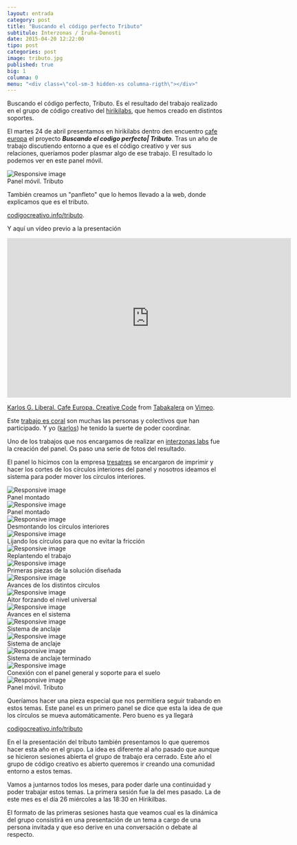 ```yaml
---
layout: entrada
category: post
title: "Buscando el código perfecto Tributo"
subtitulo: Interzonas / Iruña-Donosti
date: 2015-04-20 12:22:00
tipo: post
categories: post
image: tributo.jpg
published: true
big: 1
columna: 0
menu: "<div class=\"col-sm-3 hidden-xs columna-rigth\"></div>"
---
```


Buscando el código perfecto, Tributo. Es el resultado del trabajo realizado en el grupo de código creativo del [hirikilabs](http://hirikilabs.tabakalera.eu/), que hemos creado en distintos soportes.

<!--mas-->

El martes 24 de abril presentamos en hirikilabs dentro den encuentro [cafe europa](http://www.tabakalera.eu/programa/cafe-europa-creative-code/) el proyecto ___Buscando el codigo perfecto| Tributo___. Tras un año de trabajo discutiendo entorno a que es el código creativo y ver sus relaciones, queríamos poder plasmar algo de ese trabajo. El resultado lo podemos ver en este panel móvil.

<div class="img-wrapper">
  <img src="{{site.url}}/images/tributo/cctratada.jpg" class="img-responsive" alt="Responsive image">
  <div class="img-footer">Panel móvil. Tributo</div>
</div>

También creamos un "panfleto" que lo hemos llevado a la web, donde explicamos que es el tributo.

[codigocreativo.info/tributo](http://codigocreativo.info/tributo).

Y aquí un vídeo previo a la presentación

<iframe src="https://player.vimeo.com/video/123393809?byline=0&portrait=0" width="660" height="371" frameborder="0" webkitallowfullscreen mozallowfullscreen allowfullscreen></iframe> <p><a href="https://vimeo.com/123393809">Karlos G. Liberal. Cafe Europa. Creative Code</a> from <a href="https://vimeo.com/tabakalera">Tabakalera</a> on <a href="https://vimeo.com">Vimeo</a>.</p>


Este [trabajo es coral](http://codigocreativo.info/tributo/#colaboradores) son muchas las personas y colectivos que han participado. Y yo ([karlos](https://twitter.com/patxangas)) he tenido la suerte de poder coordinar.

Uno de los trabajos que nos encargamos de realizar en [interzonas labs](http://labs.interzonas.info) fue la creación del panel. Os paso una serie de fotos del resultado.

El panel lo hicimos con la empresa [tresatres](http://tresatres.com/) se encargaron de imprimir y hacer los cortes de los círculos interiores del panel y nosotros ideamos el sistema para poder mover los círculos interiores.

<div class="img-wrapper">
  <img src="{{site.url}}/images/tributo/1.jpg" class="img-responsive" alt="Responsive image">
  <div class="img-footer">Panel montado</div>
</div>

<div class="img-wrapper">
  <img src="{{site.url}}/images/tributo/2.jpg" class="img-responsive" alt="Responsive image">
  <div class="img-footer">Panel montado </div>
</div>

<div class="img-wrapper">
  <img src="{{site.url}}/images/tributo/3.jpg" class="img-responsive" alt="Responsive image">
  <div class="img-footer">Desmontando los círculos interiores </div>
</div>

<div class="img-wrapper">
  <img src="{{site.url}}/images/tributo/4.jpg" class="img-responsive" alt="Responsive image">
  <div class="img-footer">Lijando los círculos para que no evitar la fricción</div>
</div>

<div class="img-wrapper">
  <img src="{{site.url}}/images/tributo/5.jpg" class="img-responsive" alt="Responsive image">
  <div class="img-footer">Replantendo el trabajo</div>
</div>

<div class="img-wrapper">
  <img src="{{site.url}}/images/tributo/6.jpg" class="img-responsive" alt="Responsive image">
  <div class="img-footer">Primeras piezas de la solución diseñada</div>
</div>

<div class="img-wrapper">
  <img src="{{site.url}}/images/tributo/7.jpg" class="img-responsive" alt="Responsive image">
  <div class="img-footer">Avances de los distintos círculos</div>
</div>

<div class="img-wrapper">
  <img src="{{site.url}}/images/tributo/77.jpg" class="img-responsive" alt="Responsive image">
  <div class="img-footer">Aitor forzando el nivel universal </div>
</div>

<div class="img-wrapper">
  <img src="{{site.url}}/images/tributo/9.jpg" class="img-responsive" alt="Responsive image">
  <div class="img-footer">Avances en  el sistema</div>
</div>

<div class="img-wrapper">
  <img src="{{site.url}}/images/tributo/10.jpg" class="img-responsive" alt="Responsive image">
  <div class="img-footer">Sistema de anclaje</div>
</div>

<div class="img-wrapper">
  <img src="{{site.url}}/images/tributo/11.jpg" class="img-responsive" alt="Responsive image">
  <div class="img-footer">Sistema de anclaje</div>
</div>

<div class="img-wrapper">
  <img src="{{site.url}}/images/tributo/12.jpg" class="img-responsive" alt="Responsive image">
  <div class="img-footer">Sistema de anclaje terminado</div>
</div>

<div class="img-wrapper">
  <img src="{{site.url}}/images/tributo/13.jpg" class="img-responsive" alt="Responsive image">
  <div class="img-footer">Conexión con el panel general y soporte para el suelo</div>
</div>

<div class="img-wrapper">
  <img src="{{site.url}}/images/tributo/cctratada.jpg" class="img-responsive" alt="Responsive image">
  <div class="img-footer">Panel móvil. Tributo</div>
</div>


Queríamos hacer una pieza especial que nos permitiera seguir trabando en estos temas. Este panel es un primero panel se dice que esta la idea de que los círculos se mueva automáticamente. Pero bueno es ya llegará

[codigocreativo.info/tributo](http://codicreativo.info/tributo)


En el la presentación del tributo también presentamos lo que queremos hacer esta año en el grupo. La idea es diferente al año pasado que aunque se hicieron sesiones abierta el grupo de trabajo era cerrado. Este año el grupo de código creativo es abierto queremos ir creando una comunidad entorno a estos temas.

Vamos a juntarnos todos los meses, para poder darle una continuidad y poder trabajar estos temas. La primera sesión fue la del mes pasado. La de este mes es el día 26 miércoles a las 18:30 en Hirikilbas. 

El formato de las primeras sesiones hasta que veamos cual es la dinámica del grupo consistirá en una presentación de un tema a cargo de una persona invitada y que eso derive en una conversación o debate al respecto. 








